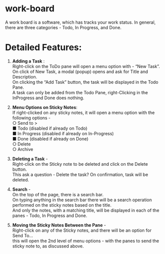 # work-board
A work board is a software, which has tracks your work status. In
general, there are three categories - Todo, In Progress, and Done.
<img src=""/>

# Detailed Features:
1. **Adding a Task** : 
<br/> Right-click on the ToDo pane will open a menu option with - “New Task”.
<br/> On click of New Task, a modal (popup) opens and ask for Title and Description.
<br/> On clicking the “Add Task” button, the task will be displayed in the Todo Pane.
<br/> A task can only be added from the Todo Pane, right-Clicking in the InProgress and Done does nothing.

2. **Menu Options on Sticky Notes**: 
<br/> If right-clicked on any sticky notes, it will open a menu option with the following options -
<br/> ○ Send to >
<br/>■ Todo (disabled if already on Todo)
<br/>■ In Progress (disabled if already on In-Progress)
<br/>■ Done (disabled if already on Done)
<br/>○ Delete
<br/>○ Archive

3. **Deleting a Task** -
<br/>Right-click on the Sticky note to be deleted and click on the Delete button.
<br/>This ask a question - Delete the task? On confirmation, task will be deleted.
4. **Search** -
<br/> On the top of the page, there is a search bar.
<br/> On typing anything in the search bar there will be a search operation performed on the sticky
notes based on the title. 
<br/> And only the notes, with a matching title, will be displayed in each of the panes - Todo, In Progress and Done.

4. **Moving the Sticky Notes Between the Pane** - 
<br/> Right-click on any of the Sticky notes, and there will be an option for Send To...
<br/>this will open the 2nd level of menu options - with the panes to send the sticky note to, as discussed above.